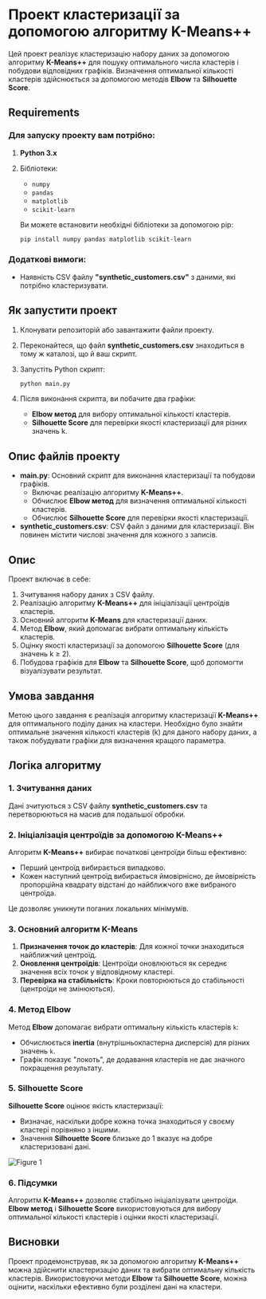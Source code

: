 # Проект кластеризації за допомогою алгоритму K-Means++

Цей проект реалізує кластеризацію набору даних за допомогою алгоритму **K-Means++** для пошуку оптимального числа кластерів і побудови відповідних графіків. Визначення оптимальної кількості кластерів здійснюється за допомогою методів **Elbow** та **Silhouette Score**.

## Requirements

### Для запуску проекту вам потрібно:

1. **Python 3.x**
2. Бібліотеки:

   - `numpy`
   - `pandas`
   - `matplotlib`
   - `scikit-learn`

   Ви можете встановити необхідні бібліотеки за допомогою pip:

   ```bash
   pip install numpy pandas matplotlib scikit-learn
   ```

### Додаткові вимоги:

- Наявність CSV файлу **"synthetic_customers.csv"** з даними, які потрібно кластеризувати.

## Як запустити проект

1. Клонувати репозиторій або завантажити файли проекту.
2. Переконайтеся, що файл **synthetic_customers.csv** знаходиться в тому ж каталозі, що й ваш скрипт.
3. Запустіть Python скрипт:

   ```bash
   python main.py
   ```

4. Після виконання скрипта, ви побачите два графіки:
   - **Elbow метод** для вибору оптимальної кількості кластерів.
   - **Silhouette Score** для перевірки якості кластеризації для різних значень k.

## Опис файлів проекту

- **main.py**: Основний скрипт для виконання кластеризації та побудови графіків.
  - Включає реалізацію алгоритму **K-Means++**.
  - Обчислює **Elbow метод** для визначення оптимальної кількості кластерів.
  - Обчислює **Silhouette Score** для перевірки якості кластеризації.
- **synthetic_customers.csv**: CSV файл з даними для кластеризації. Він повинен містити числові значення для кожного з записів.

## Опис

Проект включає в себе:

1. Зчитування набору даних з CSV файлу.
2. Реалізацію алгоритму **K-Means++** для ініціалізації центроїдів кластерів.
3. Основний алгоритм **K-Means** для кластеризації даних.
4. Метод **Elbow**, який допомагає вибрати оптимальну кількість кластерів.
5. Оцінку якості кластеризації за допомогою **Silhouette Score** (для значень k ≥ 2).
6. Побудова графіків для **Elbow** та **Silhouette Score**, щоб допомогти візуалізувати результат.

## Умова завдання

Метою цього завдання є реалізація алгоритму кластеризації **K-Means++** для оптимального поділу даних на кластери. Необхідно було знайти оптимальне значення кількості кластерів (k) для даного набору даних, а також побудувати графіки для визначення кращого параметра.

## Логіка алгоритму

### 1. **Зчитування даних**

Дані зчитуються з CSV файлу **synthetic_customers.csv** та перетворюються на масив для подальшої обробки.

### 2. **Ініціалізація центроїдів за допомогою K-Means++**

Алгоритм **K-Means++** вибирає початкові центроїди більш ефективно:

- Перший центроїд вибирається випадково.
- Кожен наступний центроїд вибирається ймовірнісно, де ймовірність пропорційна квадрату відстані до найближчого вже вибраного центроїда.

Це дозволяє уникнути поганих локальних мінімумів.

### 3. **Основний алгоритм K-Means**

1. **Призначення точок до кластерів**: Для кожної точки знаходиться найближчий центроїд.
2. **Оновлення центроїдів**: Центроїди оновлюються як середнє значення всіх точок у відповідному кластері.
3. **Перевірка на стабільність**: Кроки повторюються до стабільності (центроїди не змінюються).

### 4. **Метод Elbow**

Метод **Elbow** допомагає вибрати оптимальну кількість кластерів `k`:

- Обчислюється **inertia** (внутрішньокластерна дисперсія) для різних значень `k`.
- Графік показує "локоть", де додавання кластерів не дає значного покращення результату.

### 5. **Silhouette Score**

**Silhouette Score** оцінює якість кластеризації:

- Визначає, наскільки добре кожна точка знаходиться у своєму кластері порівняно з іншими.
- Значення **Silhouette Score** близьке до 1 вказує на добре кластеризовані дані.

![Figure 1](file:///C:/Users/yanam/Downloads/Figure_1.png)

### 6. **Підсумки**

Алгоритм **K-Means++** дозволяє стабільно ініціалізувати центроїди. **Elbow метод** і **Silhouette Score** використовуються для вибору оптимальної кількості кластерів і оцінки якості кластеризації.

## Висновки

Проект продемонстрував, як за допомогою алгоритму **K-Means++** можна здійснити кластеризацію даних та вибрати оптимальну кількість кластерів. Використовуючи методи **Elbow** та **Silhouette Score**, можна оцінити, наскільки ефективно були розділені дані на кластери.
